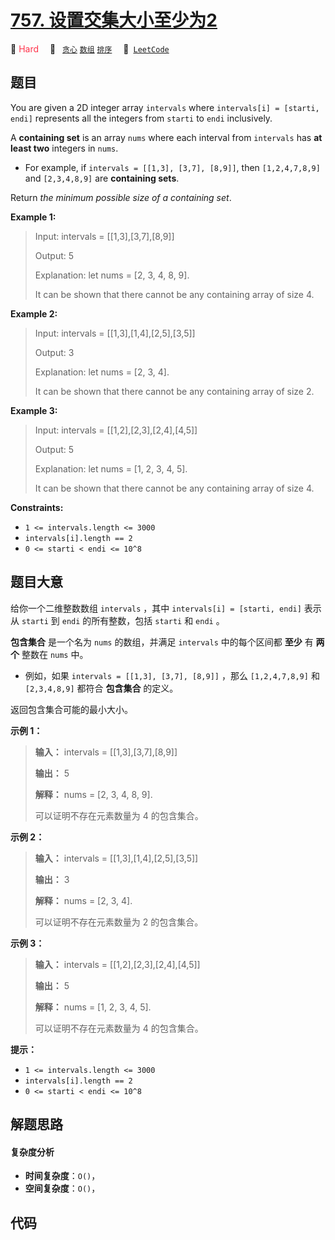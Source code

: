 # [757. 设置交集大小至少为2](https://leetcode.com/problems/set-intersection-size-at-least-two)

🔴 <font color=#ff334b>Hard</font>&emsp; 🔖&ensp; [`贪心`](/leetcode/outline/tag/greedy.md) [`数组`](/leetcode/outline/tag/array.md) [`排序`](/leetcode/outline/tag/sorting.md)&emsp; 🔗&ensp;[`LeetCode`](https://leetcode.com/problems/set-intersection-size-at-least-two)

## 题目

You are given a 2D integer array `intervals` where `intervals[i] = [starti,
endi]` represents all the integers from `starti` to `endi` inclusively.

A **containing set** is an array `nums` where each interval from `intervals`
has **at least two** integers in `nums`.

  * For example, if `intervals = [[1,3], [3,7], [8,9]]`, then `[1,2,4,7,8,9]` and `[2,3,4,8,9]` are **containing sets**.

Return _the minimum possible size of a containing set_.



**Example 1:**

> Input: intervals = [[1,3],[3,7],[8,9]]
> 
> Output: 5
> 
> Explanation: let nums = [2, 3, 4, 8, 9].
> 
> It can be shown that there cannot be any containing array of size 4.

**Example 2:**

> Input: intervals = [[1,3],[1,4],[2,5],[3,5]]
> 
> Output: 3
> 
> Explanation: let nums = [2, 3, 4].
> 
> It can be shown that there cannot be any containing array of size 2.

**Example 3:**

> Input: intervals = [[1,2],[2,3],[2,4],[4,5]]
> 
> Output: 5
> 
> Explanation: let nums = [1, 2, 3, 4, 5].
> 
> It can be shown that there cannot be any containing array of size 4.

**Constraints:**

  * `1 <= intervals.length <= 3000`
  * `intervals[i].length == 2`
  * `0 <= starti < endi <= 10^8`


## 题目大意

给你一个二维整数数组 `intervals` ，其中 `intervals[i] = [starti, endi]` 表示从 `starti` 到
`endi` 的所有整数，包括 `starti` 和 `endi` 。

**包含集合** 是一个名为 `nums` 的数组，并满足 `intervals` 中的每个区间都 **至少** 有 **两个** 整数在 `nums`
中。

  * 例如，如果 `intervals = [[1,3], [3,7], [8,9]]` ，那么 `[1,2,4,7,8,9]` 和 `[2,3,4,8,9]` 都符合 **包含集合** 的定义。

返回包含集合可能的最小大小。



**示例 1：**

> 
> 
> 
> 
> 
> **输入：** intervals = [[1,3],[3,7],[8,9]]
> 
> **输出：** 5
> 
> **解释：** nums = [2, 3, 4, 8, 9].
> 
> 可以证明不存在元素数量为 4 的包含集合。
> 
> 

**示例 2：**

> 
> 
> 
> 
> 
> **输入：** intervals = [[1,3],[1,4],[2,5],[3,5]]
> 
> **输出：** 3
> 
> **解释：** nums = [2, 3, 4].
> 
> 可以证明不存在元素数量为 2 的包含集合。 
> 
> 

**示例 3：**

> 
> 
> 
> 
> 
> **输入：** intervals = [[1,2],[2,3],[2,4],[4,5]]
> 
> **输出：** 5
> 
> **解释：** nums = [1, 2, 3, 4, 5].
> 
> 可以证明不存在元素数量为 4 的包含集合。 
> 
> 



**提示：**

  * `1 <= intervals.length <= 3000`
  * `intervals[i].length == 2`
  * `0 <= starti < endi <= 10^8`


## 解题思路

#### 复杂度分析

- **时间复杂度**：`O()`，
- **空间复杂度**：`O()`，

## 代码

```javascript

```